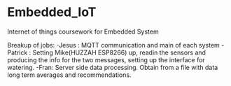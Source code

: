 # Embedded_IoT
Internet of things coursework for Embedded System

Breakup of jobs:
-Jesus : MQTT communication and main of each system
-Patrick : Setting Mike(HUZZAH ESP8266) up, readin the sensors and producing the info for the two messages, setting up the interface for watering.
-Fran: Server side data processing. Obtain from a file with data long term averages and recommendations.
